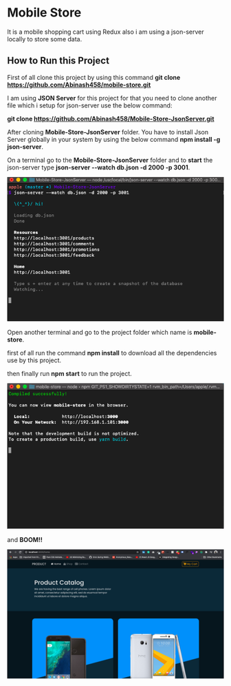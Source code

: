 # Mobile Store

It is a mobile shopping cart using Redux also i am using a json-server locally to store some data.

## How to Run this Project

First of all clone this project by using this command 
**git clone https://github.com/Abinash458/mobile-store.git**

I am using **JSON Server** for this project for that you need to clone another file which i setup for json-server use the below command:

**git clone https://github.com/Abinash458/Mobile-Store-JsonServer.git**

After cloning **Mobile-Store-JsonServer** folder.
You have to install Json Server globally in your system by using the below command
**npm install -g json-server**.

On a terminal go to the **Mobile-Store-JsonServer** folder and to **start** the json-server type
**json-server --watch db.json -d 2000 -p 3001**.

![alt text](https://github.com/Abinash458/mobile-store/blob/master/ReadmeImage/json-server.png)

Open another terminal and go to the project folder which name is **mobile-store**.

first of all run the command **npm install** to download all the dependencies use by this project.

then finally run **npm start** to run the project.

![alt text](https://github.com/Abinash458/mobile-store/blob/master/ReadmeImage/mobile-store.png)

and **BOOM!!**

![alt text](https://github.com/Abinash458/mobile-store/blob/master/ReadmeImage/home.png)
